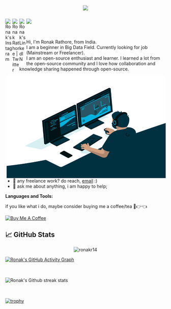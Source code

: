 <h1 align="center">
  <a href="https://git.io/typing-svg">
    <img src="https://readme-typing-svg.herokuapp.com?color=%2340A597&size=30&width=800&lines=Hey+there+!!!+I+am+Ronak+Rathore;I+love+finding+secrets+that+is+hidden+in+the+Data">
  </a>
</h1>

<a href="https://www.instagram.com/rastar14/">
  <img align="left" alt="Ronak's Instagram" width="22px" src="https://raw.githubusercontent.com/hussainweb/hussainweb/main/icons/instagram.png" />
</a>
<a href="https://twitter.com/rastar1408">
  <img align="left" alt="Ronak Rathore | Twitter" width="22px" src="https://raw.githubusercontent.com/peterthehan/peterthehan/master/assets/twitter.svg" />
</a>
<a href="https://www.linkedin.com/in/ronak-rathore-4981b0117/">
  <img align="left" alt="Ronak's LinkedIN" width="22px" src="https://raw.githubusercontent.com/peterthehan/peterthehan/master/assets/linkedin.svg" />
</a>

![](https://visitor-badge.glitch.me/badge?page_id=ronakr14.ronakr14)

<br />

Hi, I'm Ronak Rathore, from India. <br>
I am a beginner in Big Data Field. Currently looking for job (Mainstream or Freelancer).<br>
I am an open-source enthusiast and learner. I learned a lot from the open-source community and I love how collaboration and knowledge sharing happened through open-source.


<img align="right" alt="GIF" src="https://github.com/ronakr14/ronakr14/blob/main/logos/code.gif?raw=true" width="500" height="320" />
  
- 💼 any freelance work? do reach, [email](mailto:ronak.rathore05@gmail.com) :)
- 💬 ask me about anything, i am happy to help;

**Languages and Tools:**  


if you like what i do, maybe consider buying me a coffee/tea 🥺👉👈

<a href="https://www.buymeacoffee.com/ronakr14" target="_blank"><img src="https://cdn.buymeacoffee.com/buttons/v2/default-red.png" alt="Buy Me A Coffee" width="150" ></a>

## &#x1f4c8; GitHub Stats

<p align="center"> <img src="https://github-readme-stats.vercel.app/api?username=ronakr14&show_icons=true&theme=gotham" alt="ronakr14" />
<br>

[![Ronak's GitHub Activity Graph](https://activity-graph.herokuapp.com/graph?username=ronakr14&theme=rogue)](https://github.com/ronakr14)


<br/><br/>
![Ronak's Github streak stats](https://github-readme-streak-stats.herokuapp.com/?user=ronakr14) 

<br><br>
[![trophy](https://github-profile-trophy.vercel.app/?username=ronakr14)](https://github.com/ryo-ma/github-profile-trophy)


